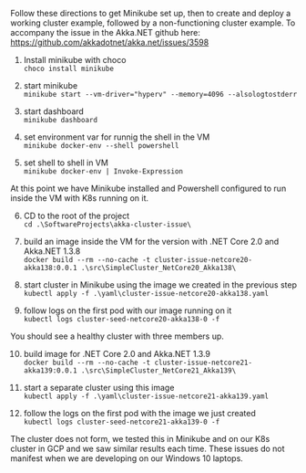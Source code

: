 Follow these directions to get Minikube set up, then to create and deploy a working cluster example, followed by a non-functioning cluster example. To accompany the issue in the Akka.NET github here: https://github.com/akkadotnet/akka.net/issues/3598

1. Install minikube with choco  
`choco install minikube`

2. start minikube  
`minikube start --vm-driver="hyperv" --memory=4096 --alsologtostderr`

3. start dashboard  
`minikube dashboard`

4. set environment var for runnig the shell in the VM  
`minikube docker-env --shell powershell`

5. set shell to shell in VM  
`minikube docker-env | Invoke-Expression`

At this point we have Minikube installed and Powershell configured to run inside the VM with K8s running on it.

6. CD to the root of the project    
`cd .\SoftwareProjects\akka-cluster-issue\`

7. build an image inside the VM for the version with .NET Core 2.0 and Akka.NET 1.3.8  
 `docker build --rm --no-cache -t cluster-issue-netcore20-akka138:0.0.1 .\src\SimpleCluster_NetCore20_Akka138\`

8. start cluster in Minikube using the image we created in the previous step  
`kubectl apply -f .\yaml\cluster-issue-netcore20-akka138.yaml`

9. follow logs on the first pod with our image running on it  
`kubectl logs cluster-seed-netcore20-akka138-0 -f`

You should see a healthy cluster with three members up.

10. build image for .NET Core 2.0 and Akka.NET 1.3.9  
`docker build --rm --no-cache -t cluster-issue-netcore21-akka139:0.0.1 .\src\SimpleCluster_NetCore21_Akka139\`

11. start a separate cluster using this image   
`kubectl apply -f .\yaml\cluster-issue-netcore21-akka139.yaml`

12. follow the logs on the first pod with the image we just created  
`kubectl logs cluster-seed-netcore21-akka139-0 -f`

The cluster does not form, we tested this in Minikube and on our K8s cluster in GCP and we saw similar results each time. These issues do not manifest when we are developing on our Windows 10 laptops.